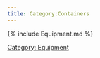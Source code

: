 ```yaml
---
title: Category:Containers
---
```


{% include Equipment.md %}

[Category: Equipment](Category:_Equipment "wikilink")
